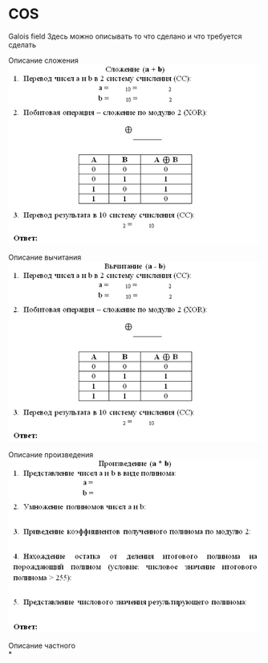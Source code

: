 ﻿# COS
Galois field
Здесь можно описывать то что сделано и что требуется сделать

Описание сложения  
![alt text](https://github.com/Den2505/COS/blob/master/imgAdd.png)


Описание вычитания   
![alt text](https://github.com/Den2505/COS/blob/master/imgSub.png)

Описание произведения   
![alt text](https://github.com/Den2505/COS/blob/master/imgMul.png)

Описание частного   
*